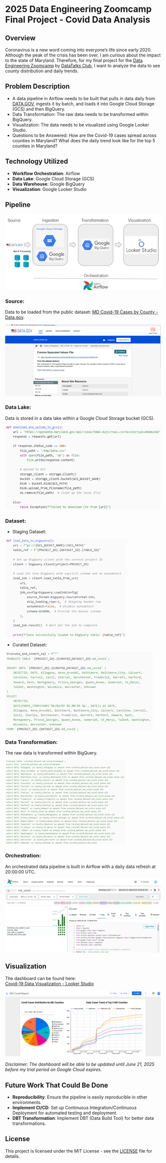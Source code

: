 # 2025 Data Engineering Zoomcamp Final Project - Covid Data Analysis

## Overview

Coronavirus is a new word coming into everyone’s life since early 2020. Although the peak of the crisis has been over, I am curious about the impact to the state of Maryland. Therefore, for my final project for the [Data Engineering Zoomcamp](https://github.com/DataTalksClub/data-engineering-zoomcamp) by [DataTalks Club](https://datatalks.club/), I want to analyze the data to see county distribution and daily trends.

## Problem Description

- A data pipeline in Airflow needs to be built that pulls in data daily from [DATA.GOV](https://catalog.data.gov/dataset/md-covid-19-cases-by-county), ingests it by batch, and loads it into Google Cloud Storage (GCS) and then BigQuery.
- Data Transformation: The raw data needs to be transformed within BigQuery.
- Visualization: The data needs to be visualized using Google Looker Studio.
- Questions to be Answered: How are the Covid-19 cases spread across counties in Maryland? What does the daily trend look like for the top 5 counties in Maryland?

## Technology Utilized

- **Workflow Orchestration**: Airflow
- **Data Lake**: Google Cloud Storage (GCS)
- **Data Warehouse**: Google BigQuery
- **Visualization**: Google Looker Studio

## Pipeline

![Covid Data Pipeline](./images/Pipeline.png)

### Source:
Data to be loaded from the public dataset: [MD Covid-19 Cases by County - Data.gov](https://catalog.data.gov/dataset/md-covid-19-cases-by-county).

![Covid Data Pipeline](./images/Source.png)

### Data Lake:
Data is stored in a data lake within a Google Cloud Storage bucket (GCS).

![Covid Data Pipeline](./images/Datalake.png)

### Dataset:
- Staging Dataset:

![Covid Data Pipeline](./images/Staging.png)

- Curated Dataset:

![Covid Data Pipeline](./images/Curated.png)

### Data Transformation:
The raw data is transformed within BigQuery.

![Covid Data Pipeline](./images/Transform.png)

### Orchestration:
An orchestrated data pipeline is built in Airflow with a daily data refresh at 20:00:00 UTC.

![Covid Data Pipeline](./images/Airflow.png)

## Visualization
The dashboard can be found here:  
[Covid-19 Data Visualization - Looker Studio](https://lookerstudio.google.com/reporting/0876bd1f-5d04-430c-9dd4-a4594d786d83/page/p_gv11gmiyqd)

![Covid Data Pipeline](./images/Dashboard.png)

*Disclaimer: The dashboard will be able to be updated until June 21, 2025 before my trial period on Google Cloud expires.*

## Future Work That Could Be Done

- **Reproducibility**: Ensure the pipeline is easily reproducible in other environments.
- **Implement CI/CD**: Set up Continuous Integration/Continuous Deployment for automated testing and deployment.
- **DBT Transformation**: Implement DBT (Data Build Tool) for better data transformations.

## License

This project is licensed under the MIT License - see the [LICENSE](LICENSE) file for details.
